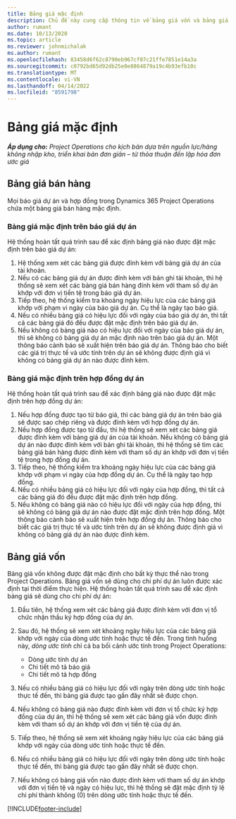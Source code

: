 ```yaml
---
title: Bảng giá mặc định
description: Chủ đề này cung cấp thông tin về bảng giá vốn và bảng giá bán hàng mặc định trong Project Operations.
author: rumant
ms.date: 10/13/2020
ms.topic: article
ms.reviewer: johnmichalak
ms.author: rumant
ms.openlocfilehash: 83458d6f62c8790eb967cf07c21ffe7851e14a3a
ms.sourcegitcommit: c0792bd65d92db25e0e8864879a19c4b93efb10c
ms.translationtype: MT
ms.contentlocale: vi-VN
ms.lasthandoff: 04/14/2022
ms.locfileid: "8591798"
---
```

# <a name="default-price-lists"></a>Bảng giá mặc định

_**Áp dụng cho:** Project Operations cho kịch bản dựa trên nguồn lực/hàng không nhập kho, triển khai bản đơn giản – từ thỏa thuận đến lập hóa đơn ước giá_

## <a name="sales-price-lists"></a>Bảng giá bán hàng

Mọi báo giá dự án và hợp đồng trong Dynamics 365 Project Operations chứa một bảng giá bán hàng mặc định. 

### <a name="price-list-default-on-project-quotes"></a>Bảng giá mặc định trên báo giá dự án
Hệ thống hoàn tất quá trình sau để xác định bảng giá nào được đặt mặc định trên báo giá dự án:

1. Hệ thống xem xét các bảng giá được đính kèm với bảng giá dự án của tài khoản. 
2. Nếu có các bảng giá dự án được đính kèm với bản ghi tài khoản, thì hệ thống sẽ xem xét các bảng giá bán hàng đính kèm với tham số dự án khớp với đơn vị tiền tệ trong báo giá dự án.
3. Tiếp theo, hệ thống kiểm tra khoảng ngày hiệu lực của các bảng giá khớp với phạm vi ngày của báo giá dự án. Cụ thể là ngày tạo báo giá.
4. Nếu có nhiều bảng giá có hiệu lực đối với ngày của báo giá dự án, thì tất cả các bảng giá đó đều được đặt mặc định trên báo giá dự án.
5. Nếu không có bảng giá nào có hiệu lực đối với ngày của báo giá dự án, thì sẽ không có bảng giá dự án mặc định nào trên báo giá dự án. Một thông báo cảnh báo sẽ xuất hiện trên báo giá dự án. Thông báo cho biết các giá trị thực tế và ước tính trên dự án sẽ không được định giá vì không có bảng giá dự án nào được đính kèm.

### <a name="price-list-default-on-project-contracts"></a>Bảng giá mặc định trên hợp đồng dự án 
Hệ thống hoàn tất quá trình sau để xác định bảng giá nào được đặt mặc định trên hợp đồng dự án:

1. Nếu hợp đồng được tạo từ báo giá, thì các bảng giá dự án trên báo giá sẽ được sao chép riêng và được đính kèm với hợp đồng dự án.
2. Nếu hợp đồng được tạo từ đầu, thì hệ thống sẽ xem xét các bảng giá được đính kèm với bảng giá dự án của tài khoản. Nếu không có bảng giá dự án nào được đính kèm với bản ghi tài khoản, thì hệ thống sẽ tìm các bảng giá bán hàng được đính kèm với tham số dự án khớp với đơn vị tiền tệ trong hợp đồng dự án.
4. Tiếp theo, hệ thống kiểm tra khoảng ngày hiệu lực của các bảng giá khớp với phạm vi ngày của hợp đồng dự án. Cụ thể là ngày tạo hợp đồng.
5. Nếu có nhiều bảng giá có hiệu lực đối với ngày của hợp đồng, thì tất cả các bảng giá đó đều được đặt mặc định trên hợp đồng.
6. Nếu không có bảng giá nào có hiệu lực đối với ngày của hợp đồng, thì sẽ không có bảng giá dự án nào được đặt mặc định trên hợp đồng. Một thông báo cảnh báo sẽ xuất hiện trên hợp đồng dự án. Thông báo cho biết các giá trị thực tế và ước tính trên dự án sẽ không được định giá vì không có bảng giá dự án nào được đính kèm.

## <a name="cost-price-lists"></a>Bảng giá vốn

Bảng giá vốn không được đặt mặc định cho bất kỳ thực thể nào trong Project Operations. Bảng giá vốn sẽ dùng cho chi phí dự án luôn được xác định tại thời điểm thực hiện. Hệ thống hoàn tất quá trình sau để xác định bảng giá sẽ dùng cho chi phí dự án:

1. Đầu tiên, hệ thống xem xét các bảng giá được đính kèm với đơn vị tổ chức nhận thầu ký hợp đồng của dự án.
2. Sau đó, hệ thống sẽ xem xét khoảng ngày hiệu lực của các bảng giá khớp với ngày của dòng ước tính hoặc thực tế đến. Trong tình huống này, *dòng ước tính* chỉ cả ba bối cảnh ước tính trong Project Operations:

    - Dòng ước tính dự án
    - Chi tiết mô tả báo giá
    - Chi tiết mô tả hợp đồng
  
3. Nếu có nhiều bảng giá có hiệu lực đối với ngày trên dòng ước tính hoặc thực tế đến, thì bảng giá được tạo gần đây nhất sẽ được chọn.
4. Nếu không có bảng giá nào được đính kèm với đơn vị tổ chức ký hợp đồng của dự án, thì hệ thống sẽ xem xét các bảng giá vốn được đính kèm với tham số dự án khớp với đơn vị tiền tệ của dự án.
5. Tiếp theo, hệ thống sẽ xem xét khoảng ngày hiệu lực của các bảng giá khớp với ngày của dòng ước tính hoặc thực tế đến. 
6. Nếu có nhiều bảng giá có hiệu lực đối với ngày trên dòng ước tính hoặc thực tế đến, thì bảng giá được tạo gần đây nhất sẽ được chọn.
7. Nếu không có bảng giá vốn nào được đính kèm với tham số dự án khớp với đơn vị tiền tệ và ngày có hiệu lực, thì hệ thống sẽ đặt mặc định tỷ lệ chi phí thành không (0) trên dòng ước tính hoặc thực tế đến.


[!INCLUDE[footer-include](../includes/footer-banner.md)]